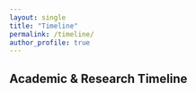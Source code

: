 ```yaml
---
layout: single
title: "Timeline"
permalink: /timeline/
author_profile: true
---
```


## Academic & Research Timeline
